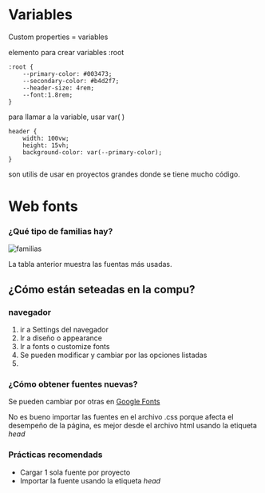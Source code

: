 # Variables

Custom properties = variables

elemento para crear variables :root

````
:root {
    --primary-color: #003473;
    --secondary-color: #b4d2f7;
    --header-size: 4rem;
    --font:1.8rem;
}
````
para llamar a la variable, usar var( )

````
header {
    width: 100vw;
    height: 15vh;
    background-color: var(--primary-color);
}
````

son utilis de usar en proyectos grandes donde se tiene mucho código.

# Web fonts

### ¿Qué tipo de familias hay?

![familias](/Doc/images/familias.png)

La tabla anterior muestra las fuentas más usadas.

## ¿Cómo están seteadas en la compu?

### navegador
1. ir a Settings del navegador
2. Ir a diseño o appearance
3. Ir a fonts o customize fonts
4. Se pueden modificar y cambiar por las opciones listadas
5. 

### ¿Cómo obtener fuentes nuevas?

Se pueden cambiar por otras en [Google Fonts](https://fonts.google.com/)

No es bueno importar las fuentes en el archivo .css porque afecta el desempeño de la página, es mejor desde el archivo html usando la etiqueta *head*

### Prácticas recomendads

* Cargar 1 sola fuente por proyecto
* Importar la fuente usando la etiqueta *head*

